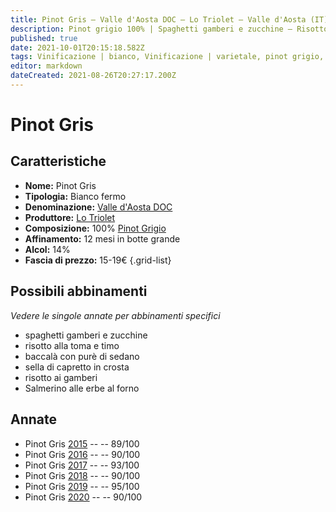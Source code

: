 ```yaml
---
title: Pinot Gris – Valle d'Aosta DOC – Lo Triolet – Valle d'Aosta (IT) – 15-19€ – 4★-5★
description: Pinot grigio 100% | Spaghetti gamberi e zucchine – Risotto alla toma e timo – Baccalà con purè di sedano – Sella di capretto in crosta – Risotto ai gamberi – Salmerino alle erbe al forno
published: true
date: 2021-10-01T20:15:18.582Z
tags: Vinificazione | bianco, Vinificazione | varietale, pinot grigio, valle d'aosta, spaghetti gamberi e zucchine, risotto alla toma e timo, Alimento | baccalà,  Aromatizzazione | con purè di sedano, sella di capretto in crosta, risotto ai gamberi, Vinificazione | fermo, Valutazioni | 5 stelle, Prezzi | 15-19€, Salmerino alle erbe al forno 
editor: markdown
dateCreated: 2021-08-26T20:27:17.200Z
---
```


# Pinot Gris

## Caratteristiche
- **Nome:** Pinot Gris
- **Tipologia:** Bianco fermo
- **Denominazione:** [Valle d'Aosta DOC](/denominazioni/Italia/Valle-d-Aosta/DOC/Valle-d-Aosta) 
- **Produttore:** [Lo Triolet](/produttori/Italia/Valle-d-Aosta/Lo-Triolet) 
- **Composizione:** 100% [Pinot Grigio](/vitigni/Italia/bacca-bianca/pinot-grigio) 
- **Affinamento:** 12 mesi in botte grande 
- **Alcol:** 14%
- **Fascia di prezzo:** 15-19€
{.grid-list}


## Possibili abbinamenti
*Vedere le singole annate per abbinamenti specifici*

- spaghetti gamberi e zucchine 
- risotto alla toma e timo 
- baccalà con purè di sedano 
- sella di capretto in crosta 
- risotto ai gamberi
- Salmerino alle erbe al forno

## Annate
- Pinot Gris [2015](vini/Italia/Valle-d-Aosta/Lo-Triolet/Pinot-Gris/2015) -- <span class="star-4"></span> -- 89/100
- Pinot Gris [2016](vini/Italia/Valle-d-Aosta/Lo-Triolet/Pinot-Gris/2016) -- <span class="star-4"></span> -- 90/100
- Pinot Gris [2017](vini/Italia/Valle-d-Aosta/Lo-Triolet/Pinot-Gris/2017) -- <span class="star-5"></span> -- 93/100
- Pinot Gris [2018](vini/Italia/Valle-d-Aosta/Lo-Triolet/Pinot-Gris/2018) -- <span class="star-4"></span> -- 90/100
- Pinot Gris [2019](vini/Italia/Valle-d-Aosta/Lo-Triolet/Pinot-Gris/2019) -- <span class="star-5"></span> -- 95/100
- Pinot Gris [2020](vini/Italia/Valle-d-Aosta/Lo-Triolet/Pinot-Gris/2020) -- <span class="star-4"></span> -- 90/100
